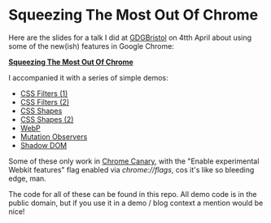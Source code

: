 # Squeezing The Most Out Of Chrome

Here are the slides for a talk I did at [GDGBristol](http://gdgbristol.com) on 4tth April about using some of the new(ish) features in Google Chrome:

**[Squeezing The Most Out Of Chrome](http://rawgithub.com/stucox/squeezing-the-most-out-of-chrome/master/SqueezingTheMostOutOfChrome.pdf)**

I accompanied it with a series of simple demos:

* [CSS Filters (1)](http://rawgithub.com/stucox/squeezing-the-most-out-of-chrome/master/filters.html)
* [CSS Filters (2)](http://rawgithub.com/stucox/squeezing-the-most-out-of-chrome/master/filters-blur.html)
* [CSS Shapes](http://rawgithub.com/stucox/squeezing-the-most-out-of-chrome/master/shapes.html)
* [CSS Shapes (2)](http://rawgithub.com/stucox/squeezing-the-most-out-of-chrome/master/shapes-star.html)
* [WebP](http://rawgithub.com/stucox/squeezing-the-most-out-of-chrome/master/webp.html)
* [Mutation Observers](http://rawgithub.com/stucox/squeezing-the-most-out-of-chrome/master/mutation.html)
* [Shadow DOM](http://rawgithub.com/stucox/squeezing-the-most-out-of-chrome/master/shadow.html)

Some of these only work in [Chrome Canary](https://www.google.co.uk/intl/en/chrome/browser/canary.html), with the "Enable experimental Webkit features" flag enabled via *chrome://flags*, cos it's like so bleeding edge, man.

The code for all of these can be found in this repo. All demo code is in the public domain, but if you use it in a demo / blog context a mention would be nice!
